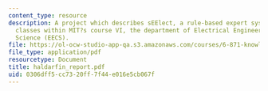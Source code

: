 ```yaml
---
content_type: resource
description: A project which describes sEElect, a rule-based expert system for recommending
  classes within MIT?s course VI, the department of Electrical Engineering and Computer
  Science (EECS).
file: https://ol-ocw-studio-app-qa.s3.amazonaws.com/courses/6-871-knowledge-based-applications-systems-spring-2005/0306dff5cc7320ff7f44e016e5cb067f_haldarfin_report.pdf
file_type: application/pdf
resourcetype: Document
title: haldarfin_report.pdf
uid: 0306dff5-cc73-20ff-7f44-e016e5cb067f
---
```

